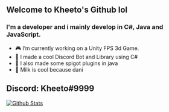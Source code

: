 ## Welcome to Kheeto's Github lol

### I'm a developer and i mainly develop in C#, Java and JavaScript.

- 🎮 I’m currently working on a Unity FPS 3d Game.
- 📌 I made a cool Discord Bot and Library using C#
- 📍 I also made some spigot plugins in java
- 🥛 Milk is cool because dani

## Discord: Kheeto#9999

[![Github Stats](https://github-readme-stats.vercel.app/api?username=Kheeto)](https://github.com/anuraghazra/github-readme-stats)
